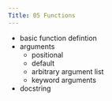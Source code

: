 ```yaml
---
Title: 05 Functions
---
```


* basic function defintion
* arguments
  - positional
  - default
  - arbitrary argument list
  - keyword arguments
* docstring
